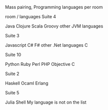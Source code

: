 Mass pairing, Programming languages per room



room / languages
Suite 4

Java
Clojure
Scala
Groovy
other JVM languages

Suite 3

Javascript
C#
F#
other .Net languages
C

Suite 10

Python
Ruby
Perl
PHP
Objective C

Suite 2

Haskell
Ocaml
Erlang


Suite 5

Julia
Shell
My language is not on the list

